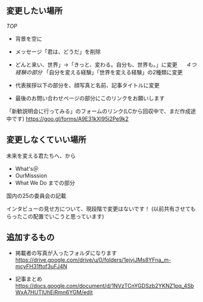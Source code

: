 
## 変更したい場所
*TOP*
- 背景を空に
- メッセージ「君は、どうだ」を削除
- どんと来い、世界」→「きっと、変わる。自分も、世界も。」に変更
　
*４つ経験の部分*
「自分を変える経験」「世界を変える経験」の2種類に変更

- 代表挨拶以下の部分を、顔写真と名前、記事タイトルに変更

- 最後のお問い合わせページの部分にこのリンクをお願いします

「新歓説明会に行ってみる」のフォームのリンク(LCから回収中で、まだ作成途中です)
https://goo.gl/forms/A9E31kXl95i2Pe9k2
　　　
## 変更しなくていい場所
未来を変える君たちへ、から
- What's＠
- OurMisssion
- What We Do
までの部分

国内の25の委員会の記載

インタビューの見せ方について、現段階で変更はないです！
(以前共有させてもらったこの配置でいこうと思っています)

## 追加するもの

- 掲載者の写真が入ったフォルダになります
https://drive.google.com/drive/u/0/folders/1ejvjJMs8YFna_m-mcyFH31ftof3uFJ4N

- 記事まとめ
https://docs.google.com/document/d/1NVzTCnYGDSzb2YKNZ1pq_4SbWxA7HUTlUhEjRmn6YGM/edit
